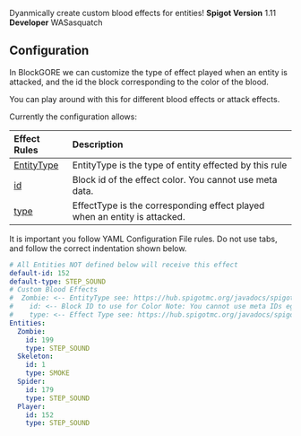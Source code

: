 [logo]: https://s11.postimg.org/q2rfedvsj/Block_GORE.png "BlockGORE"
Dyanmically create custom blood effects for entities! 
**Spigot Version** 1.11 **Developer** WASasquatch

## Configuration

In BlockGORE we can customize the type of effect played when an entity is attacked, and the id the block corresponding to the color of the blood. 

You can play around with this for different blood effects or attack effects.

Currently the configuration allows:

| Effect Rules                                                                             | Description                                                                          |
|:---------------------------------------------------------------------------------------- |:------------------------------------------------------------------------------------ |
| [EntityType](https://hub.spigotmc.org/javadocs/spigot/org/bukkit/entity/EntityType.html) | EntityType is the type of entity effected by this rule                               |
| [id](http://minecraft-ids.grahamedgecombe.com/)                                          | Block id of the effect color. You cannot use meta data.                              |
| [type](https://hub.spigotmc.org/javadocs/spigot/org/bukkit/Effect.html)                  | EffectType is the corresponding effect played when an entity is attacked.            |

It is important you follow YAML Configuration File rules. Do not use tabs, and follow the correct indentation shown below. 

```YAML
# All Entities NOT defined below will receive this effect
default-id: 152
default-type: STEP_SOUND
# Custom Blood Effects
#  Zombie: <-- EntityType see: https://hub.spigotmc.org/javadocs/spigot/org/bukkit/entity/EntityType.html
#    id: <-- Block ID to use for Color Note: You cannot use meta IDs eg: 35:14
#    type: <-- Effect Type see: https://hub.spigotmc.org/javadocs/spigot/org/bukkit/Effect.html
Entities:
  Zombie:
    id: 199
    type: STEP_SOUND
  Skeleton:
    id: 1
    type: SMOKE
  Spider:
    id: 179
    type: STEP_SOUND
  Player:
    id: 152
    type: STEP_SOUND
```